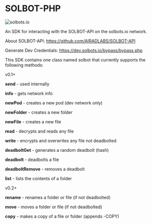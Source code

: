 # SOLBOT-PHP
![solbots.io](http://dev.solbots.io/assets/img/Crypto-Carl-1920x1080.jpg)

An SDK for interacting with the SOLBOT-API on the solbots.io network.

About SOLBOT-API: https://github.com/AIRADLABS/SOLBOT-API

Generate Dev Credentials: https://dev.solbots.io/bypass/bypass.php

This SDK contains one class named solbot that currently supports the following methods:

v0.1+

<strong>send</strong> - used internally

<strong>info</strong> - gets network info

<strong>newPod</strong> - creates a new pod (dev network only)

<strong>newFolder</strong> - creates a new folder

<strong>newFile</strong> - creates a new file

<strong>read</strong> - decrypts and reads any file

<strong>write</strong> - encrypts and overwrites any file not deadbolted

<strong>deadboltGet</strong> - generates a random deadbolt (hash)

<strong>deadbolt</strong> - deadbolts a file

<strong>deadboltRemove</strong> - removes a deadbolt

<strong>list</strong> - lists the contents of a folder

v0.2+

<strong>rename</strong> - renames a folder or file (if not deadbolted)

<strong>move</strong> - moves a folder or file (if not deadbolted)

<strong>copy</strong> - makes a copy of a file or folder (appends -COPY)
